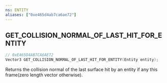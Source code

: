 ```yaml
---
ns: ENTITY
aliases: ["0xe465d4ab7ca6ae72"]
---
```

## GET_COLLISION_NORMAL_OF_LAST_HIT_FOR_ENTITY

```c
// 0xE465D4AB7CA6AE72
Vector3 GET_COLLISION_NORMAL_OF_LAST_HIT_FOR_ENTITY(Entity entity);
```

Returns the collision normal of the last surface hit by an entity if any this frame(zero length vector otherwise).

